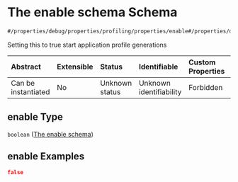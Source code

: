 # The enable schema Schema

```txt
#/properties/debug/properties/profiling/properties/enable#/properties/debug/properties/profiling/properties/enable
```

Setting this to true start application profile generations

| Abstract            | Extensible | Status         | Identifiable            | Custom Properties | Additional Properties | Access Restrictions | Defined In                                                        |
| :------------------ | :--------- | :------------- | :---------------------- | :---------------- | :-------------------- | :------------------ | :---------------------------------------------------------------- |
| Can be instantiated | No         | Unknown status | Unknown identifiability | Forbidden         | Allowed               | none                | [values.schema.json\*](values.schema.json "open original schema") |

## enable Type

`boolean` ([The enable schema](values-properties-the-debug-schema-properties-the-profiling-schema-properties-the-enable-schema.md))

## enable Examples

```json
false
```
